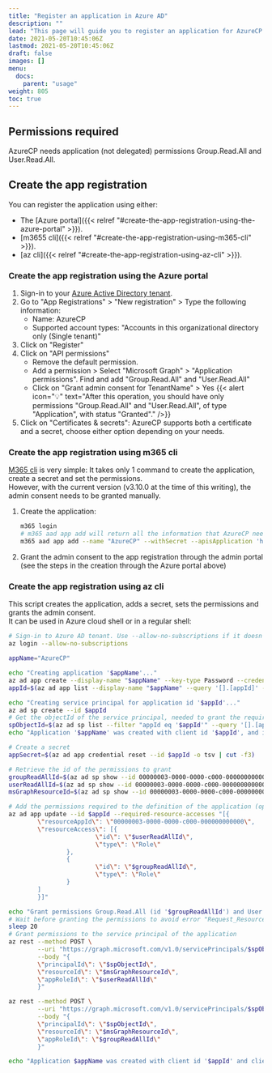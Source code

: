 ```yaml
---
title: "Register an application in Azure AD"
description: ""
lead: "This page will guide you to register an application for AzureCP in your tenant and grant it the required permissions."
date: 2021-05-20T10:45:06Z
lastmod: 2021-05-20T10:45:06Z
draft: false
images: []
menu: 
  docs:
    parent: "usage"
weight: 805
toc: true
---
```


<!-- ## Prerequisites

If you are not a global administrator, you need to have permissions to [create an app registration](https://docs.microsoft.com/en-us/azure/active-directory/roles/custom-available-permissions) and to [grant it tenant-wide admin consent](https://docs.microsoft.com/en-us/azure/active-directory/roles/custom-consent-permissions#granting-permissions-to-apps-on-behalf-of-all-admin-consent) in your Azure Active Directory tenant. 
-->

## Permissions required

AzureCP needs application (not delegated) permissions Group.Read.All and User.Read.All.

## Create the app registration

You can register the application using either:

- The [Azure portal]({{< relref "#create-the-app-registration-using-the-azure-portal" >}}).
- [m3655 cli]({{< relref "#create-the-app-registration-using-m365-cli" >}}).
- [az cli]({{< relref "#create-the-app-registration-using-az-cli" >}}).

### Create the app registration using the Azure portal

1. Sign-in to your [Azure Active Directory tenant](https://aad.portal.azure.com/).
1. Go to "App Registrations" > "New registration" > Type the following information:
    * Name: AzureCP
    * Supported account types: "Accounts in this organizational directory only (Single tenant)"
1. Click on "Register"
1. Click on "API permissions"
    * Remove the default permission.
    * Add a permission > Select "Microsoft Graph" > "Application permissions". Find and add "Group.Read.All" and "User.Read.All"
    * Click on "Grant admin consent for TenantName" > Yes
{{< alert icon="💡" text="After this operation, you should have only permissions \"Group.Read.All\" and \"User.Read.All\", of type \"Application\", with status \"Granted\"." />}}
1. Click on "Certificates & secrets": AzureCP supports both a certificate and a secret, choose either option depending on your needs.

### Create the app registration using m365 cli

[M365 cli](https://pnp.github.io/cli-microsoft365/) is very simple: It takes only 1 command to create the application, create a secret and set the permissions.  
However, with the current version (v3.10.0 at the time of this writing), the admin consent needs to be granted manually.

1. Create the application:

    ```bash
    m365 login
    # m365 aad app add will return all the information that AzureCP needs to connect.
    m365 aad app add --name "AzureCP" --withSecret --apisApplication 'https://graph.microsoft.com/Group.Read.All,https://graph.microsoft.com/User.Read.All'
    ```

1. Grant the admin consent to the app registration through the admin portal (see the steps in the creation through the Azure portal above)

### Create the app registration using az cli

This script creates the application, adds a secret, sets the permissions and grants the admin consent.  
It can be used in Azure cloud shell or in a regular shell:

```bash
# Sign-in to Azure AD tenant. Use --allow-no-subscriptions if it doesn't have a subscription
az login --allow-no-subscriptions

appName="AzureCP"

echo "Creating application '$appName'..."
az ad app create --display-name "$appName" --key-type Password --credential-description 'client secret'
appId=$(az ad app list --display-name "$appName" --query '[].[appId]' -o tsv)

echo "Creating service principal for application id '$appId'..."
az ad sp create --id $appId
# Get the objectId of the service principal, needed to grant the required permissions
spObjectId=$(az ad sp list --filter "appId eq '$appId'" --query '[].[appId, objectId, appDisplayName]' -o tsv | cut -f2)
echo "Application '$appName' was created with client id '$appId', and its service principal with objectId '$spObjectId'"

# Create a secret
appSecret=$(az ad app credential reset --id $appId -o tsv | cut -f3)

# Retrieve the id of the permissions to grant
groupReadAllId=$(az ad sp show --id 00000003-0000-0000-c000-000000000000 --query "appRoles[?value=='Group.Read.All'].id" --output tsv)
userReadAllId=$(az ad sp show --id 00000003-0000-0000-c000-000000000000 --query "appRoles[?value=='User.Read.All'].id" --output tsv)
msGraphResourceId=$(az ad sp show --id 00000003-0000-0000-c000-000000000000 --query "objectId" --output tsv)

# Add the permissions required to the definition of the application (optional as it is just a declaration of the permissions needed)
az ad app update --id $appId --required-resource-accesses "[{
        \"resourceAppId\": \"00000003-0000-0000-c000-000000000000\",
        \"resourceAccess\": [{
                        \"id\": \"$userReadAllId\",
                        \"type\": \"Role\"
                },
                {
                        \"id\": \"$groupReadAllId\",
                        \"type\": \"Role\"
                }
        ]
        }]"

echo "Grant permissions Group.Read.All (id '$groupReadAllId') and User.Read.All (id '$userReadAllId') on resource Microsoft Graph with id '$msGraphResourceId' to service principal '$spObjectId'..."
# Wait before granting the permissions to avoid error "Request_ResourceNotFound" on the service principal just created
sleep 20
# Grant permissions to the service principal of the application
az rest --method POST \
        --uri "https://graph.microsoft.com/v1.0/servicePrincipals/$spObjectId/appRoleAssignments" \
        --body "{
        \"principalId\": \"$spObjectId\",
        \"resourceId\": \"$msGraphResourceId\",
        \"appRoleId\": \"$userReadAllId\"
        }"

az rest --method POST \
        --uri "https://graph.microsoft.com/v1.0/servicePrincipals/$spObjectId/appRoleAssignments" \
        --body "{
        \"principalId\": \"$spObjectId\",
        \"resourceId\": \"$msGraphResourceId\",
        \"appRoleId\": \"$groupReadAllId\"
        }"

echo "Application $appName was created with client id '$appId' and client secret '$appSecret'"
```

